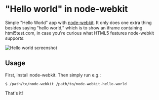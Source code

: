 "Hello world" in node-webkit
=======================

Simple "Hello World" app with [node-webkit](https://github.com/rogerwang/node-webkit). It only does one extra thing besides saying "hello world," which is to show an iframe containing html5test.com, in case you're curious what HTML5 features node-webkit supports:

![Hello world screenshot](https://raw.githubusercontent.com/nolanlawson/node-webkit-hello-world/master/screenshot.png)

Usage
-----

First, install node-webkit.  Then simply run e.g.:

    $ /path/to/node-webkit /path/to/node-webkit-hello-world
    
That's it!